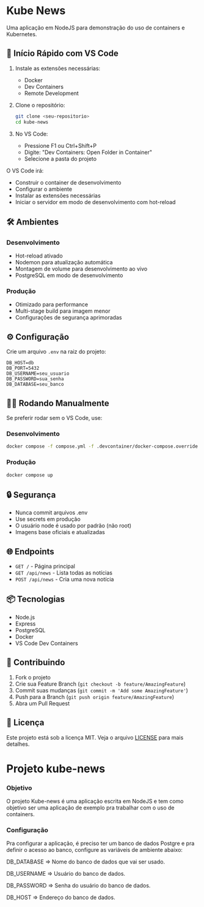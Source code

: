 # Kube News

Uma aplicação em NodeJS para demonstração do uso de containers e Kubernetes.

## 🚀 Início Rápido com VS Code

1. Instale as extensões necessárias:
   - Docker
   - Dev Containers
   - Remote Development

2. Clone o repositório:
   ```bash
   git clone <seu-repositorio>
   cd kube-news
   ```

3. No VS Code:
   - Pressione F1 ou Ctrl+Shift+P
   - Digite: "Dev Containers: Open Folder in Container"
   - Selecione a pasta do projeto

O VS Code irá:
- Construir o container de desenvolvimento
- Configurar o ambiente
- Instalar as extensões necessárias
- Iniciar o servidor em modo de desenvolvimento com hot-reload

## 🛠️ Ambientes

### Desenvolvimento
- Hot-reload ativado
- Nodemon para atualização automática
- Montagem de volume para desenvolvimento ao vivo
- PostgreSQL em modo de desenvolvimento

### Produção
- Otimizado para performance
- Multi-stage build para imagem menor
- Configurações de segurança aprimoradas

## ⚙️ Configuração

Crie um arquivo `.env` na raiz do projeto:

```env
DB_HOST=db
DB_PORT=5432
DB_USERNAME=seu_usuario
DB_PASSWORD=sua_senha
DB_DATABASE=seu_banco
```

## 🏃‍♂️ Rodando Manualmente

Se preferir rodar sem o VS Code, use:

### Desenvolvimento
```bash
docker compose -f compose.yml -f .devcontainer/docker-compose.override.yml up
```

### Produção
```bash
docker compose up
```

## 🔒 Segurança

- Nunca commit arquivos .env
- Use secrets em produção
- O usuário node é usado por padrão (não root)
- Imagens base oficiais e atualizadas

## 🌐 Endpoints

- `GET /` - Página principal
- `GET /api/news` - Lista todas as notícias
- `POST /api/news` - Cria uma nova notícia

## 📦 Tecnologias

- Node.js
- Express
- PostgreSQL
- Docker
- VS Code Dev Containers

## 🤝 Contribuindo

1. Fork o projeto
2. Crie sua Feature Branch (`git checkout -b feature/AmazingFeature`)
3. Commit suas mudanças (`git commit -m 'Add some AmazingFeature'`)
4. Push para a Branch (`git push origin feature/AmazingFeature`)
5. Abra um Pull Request

## 📝 Licença

Este projeto está sob a licença MIT. Veja o arquivo [LICENSE](LICENSE) para mais detalhes.

# Projeto kube-news

### Objetivo
O projeto Kube-news é uma aplicação escrita em NodeJS e tem como objetivo ser uma aplicação de exemplo pra trabalhar com o uso de containers.

### Configuração
Pra configurar a aplicação, é preciso ter um banco de dados Postgre e pra definir o acesso ao banco, configure as variáveis de ambiente abaixo:

DB_DATABASE => Nome do banco de dados que vai ser usado.

DB_USERNAME => Usuário do banco de dados.

DB_PASSWORD => Senha do usuário do banco de dados.

DB_HOST => Endereço do banco de dados.
